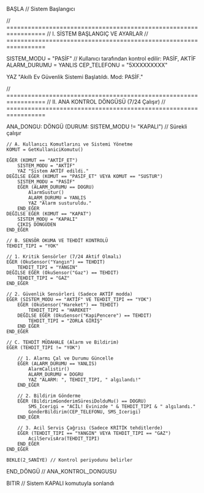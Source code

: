 BAŞLA // Sistem Başlangıcı

// =================================================================
// I. SİSTEM BAŞLANGIÇ VE AYARLAR
// =================================================================

SISTEM_MODU = "PASİF" // Kullanıcı tarafından kontrol edilir: PASİF, AKTİF
ALARM_DURUMU = YANLIS
CEP_TELEFONU = "5XXXXXXXXX"

YAZ "Akıllı Ev Güvenlik Sistemi Başlatıldı. Mod: PASİF."

// =================================================================
// II. ANA KONTROL DÖNGÜSÜ (7/24 Çalışır)
// =================================================================

ANA_DONGU: DÖNGÜ (DURUM: SISTEM_MODU != "KAPALI") // Sürekli çalışır

    // A. Kullanıcı Komutlarını ve Sistemi Yönetme
    KOMUT = GetKullaniciKomutu()
    
    EĞER (KOMUT == "AKTİF_ET")
        SISTEM_MODU = "AKTİF"
        YAZ "Sistem AKTİF edildi."
    DEĞİLSE EĞER (KOMUT == "PASİF_ET" VEYA KOMUT == "SUSTUR")
        SISTEM_MODU = "PASİF"
        EĞER (ALARM_DURUMU == DOGRU)
            AlarmSustur()
            ALARM_DURUMU = YANLIS
            YAZ "Alarm susturuldu."
        END_EĞER
    DEĞİLSE EĞER (KOMUT == "KAPAT")
        SISTEM_MODU = "KAPALI"
        ÇIKIŞ DÖNGÜDEN
    END_EĞER

    // B. SENSÖR OKUMA VE TEHDİT KONTROLÜ
    TEHDIT_TIPI = "YOK"
    
    // 1. Kritik Sensörler (7/24 Aktif Olmalı)
    EĞER (OkuSensor("Yangın") == TEHDIT)
        TEHDIT_TIPI = "YANGIN"
    DEĞİLSE EĞER (OkuSensor("Gaz") == TEHDIT)
        TEHDIT_TIPI = "GAZ"
    END_EĞER

    // 2. Güvenlik Sensörleri (Sadece AKTİF modda)
    EĞER (SISTEM_MODU == "AKTİF" VE TEHDIT_TIPI == "YOK")
        EĞER (OkuSensor("Hareket") == TEHDIT)
            TEHDIT_TIPI = "HAREKET"
        DEĞİLSE EĞER (OkuSensor("KapiPencere") == TEHDIT)
            TEHDIT_TIPI = "ZORLA GİRİŞ"
        END_EĞER
    END_EĞER

    // C. TEHDİT MÜDAHALE (Alarm ve Bildirim)
    EĞER (TEHDIT_TIPI != "YOK")
        
        // 1. Alarmı Çal ve Durumu Güncelle
        EĞER (ALARM_DURUMU == YANLIS)
            AlarmCalistir()
            ALARM_DURUMU = DOGRU
            YAZ "ALARM: ", TEHDIT_TIPI, " algılandı!"
        END_EĞER
        
        // 2. Bildirim Gönderme
        EĞER (BildirimGonderimSüresiDolduMu() == DOGRU) 
            SMS_Icerigi = "ACİL! Evinizde " & TEHDIT_TIPI & " algılandı."
            GonderBildirim(CEP_TELEFONU, SMS_Icerigi)
        END_EĞER

        // 3. Acil Servis Çağrısı (Sadece KRİTİK tehditlerde)
        EĞER (TEHDIT_TIPI == "YANGIN" VEYA TEHDIT_TIPI == "GAZ")
            AcilServisAra(TEHDIT_TIPI)
        END_EĞER
    END_EĞER

    BEKLE(2_SANİYE) // Kontrol periyodunu belirler

END_DÖNGÜ // ANA_KONTROL_DONGUSU

BITIR // Sistem KAPALI komutuyla sonlandı

